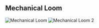 ## Mechanical Loom

![Mechanical Loom](/img/plan_mechanical_loom.png)
![Mechanical Loom 2](/img/mechanical_loom.gif)